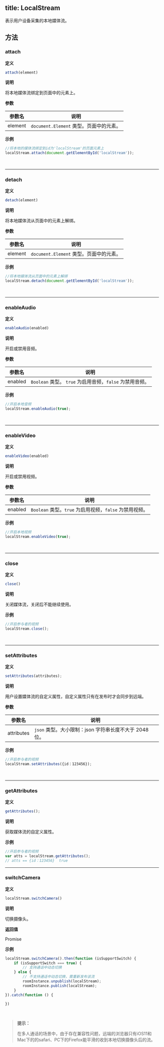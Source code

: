title: LocalStream
---
表示用户设备采集的本地媒体流。

## 方法

### attach

**定义**

```js
attach(element)
```

**说明**

将本地媒体流绑定到页面中的元素上。

**参数**

| 参数名 | 说明 |
|---|---|
| element | `document.Element` 类型。页面中的元素。 |

**示例**

```js
//将本地的媒体流绑定到id为'localStream'的页面元素上
localStream.attach(document.getElementById('localStream'));
```

</br>

---

### detach

**定义**

```js
detach(element)
```

**说明**

将本地媒体流从页面中的元素上解绑。

**参数**

| 参数名 | 说明 |
|---|---|
| element | `document.Element` 类型。页面中的元素。 |

**示例**

```js
//将本地媒体流从页面中的元素上解绑
localStream.detach(document.getElementById('localStream'));
```

</br>

---

### enableAudio

**定义**

```js
enableAudio(enabled)
```

**说明**

开启或禁用音频。

**参数**

| 参数名 | 说明 |
|---|---|
| enabled | `Boolean` 类型。 `true` 为启用音频，`false` 为禁用音频。 |

**示例**

```js
//开启本地音频
localStream.enableAudio(true);
```

</br>

---

### enableVideo

**定义**

```js
enableVideo(enabled)
```

**说明**

开启或禁用视频。

**参数**

| 参数名 | 说明 |
|---|---|
| enabled | `Boolean` 类型。`true` 为启用视频，`false` 为禁用视频。 |

**示例**

```js
//开启本地视频
localStream.enableVideo(true);
```

</br>

---

### close

**定义**

```js
close()
```

**说明**

关闭媒体流，关闭后不能继续使用。

**示例**

```js
//开启参与者的视频
localStream.close();
```

</br>

---

### setAttributes

**定义**

```js
setAttributes(attributes);
```

**说明**

用户设置媒体流的自定义属性，自定义属性只有在发布时才会同步到远端。

**参数**

| 参数名 | 说明 |
|---|---|
| attributes | `json` 类型。大小限制：json 字符串长度不大于 2048 位。 |

**示例**

```js
//开启参与者的视频
localStream.setAttributes({id：123456});
```

</br>

---

### getAttributes

**定义**

```js
getAttributes();
```

**说明**

获取媒体流的自定义属性。

**示例**

```js
//开启参与者的视频
var atts = localStream.getAttributes();
// atts == {id：123456}  true
```
---

### switchCamera

**定义**

```javascript
localStream.switchCamera()
```

**说明**

切换摄像头。

**返回值**

Promise<isSupportSwitch>

**示例**

```js
localStream.switchCamera().then(function (isSupportSwitch) {
    if (isSupportSwitch === true) {
        // 支持通话中动态切换
    } else {
        // 不支持通话中动态切换，需重新发布该流
        roomInstance.unpublish(localStream);
        roomInstance.publish(localStream);
    }
}).catch(function () {

})
```

</br>

<blockquote class="notice">
  <p><strong>提示：</strong></p>

在多人通话的场景中，由于存在兼容性问题，远端的浏览器只有iOS11和Mac下的的safari、PC下的Firefox能平滑的收到本地切换摄像头后的流。

</blockquote>
